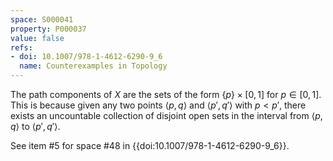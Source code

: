 ```yaml
---
space: S000041
property: P000037
value: false
refs:
- doi: 10.1007/978-1-4612-6290-9_6
  name: Counterexamples in Topology
---
```


The path components of $X$ are the sets of the form $\{p\}\times [0,1]$ for $p\in [0,1]$.  This is because given any two points $\left<p,q\right>$ and $\left<p', q'\right>$ with $p < p'$, there exists an uncountable collection of disjoint open sets in the interval from $\left<p,q\right>$ to $\left<p', q'\right>$.

See item #5 for space #48 in {{doi:10.1007/978-1-4612-6290-9_6}}.
